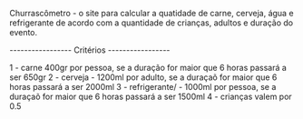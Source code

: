 Churrascômetro - o site para calcular a quatidade de carne, cerveja, água e refrigerante
de acordo com a quantidade de crianças, adultos e duração do evento.

----------------- Critérios -----------------

1 - carne 400gr por pessoa, se a duração for maior que 6 horas passará a ser 650gr
2 - cerveja - 1200ml por adulto, se a duraçaõ for maior que 6 horas passará a ser 2000ml
3 - refrigerante/ - 1000ml por pessoa, se a duraçaõ for maior que 6 horas passará a ser 1500ml
4 - crianças valem por 0.5

